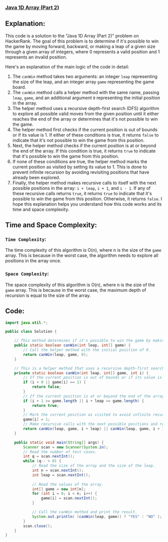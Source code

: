 ### [Java 1D Array (Part 2)](https://www.hackerrank.com/challenges/java-1d-array/problem?isFullScreen=true)

## Explanation:
This code is a solution to the "Java 1D Array (Part 2)" problem on HackerRank. The goal of this problem is to determine if it's possible to win the game by moving forward, backward, or making a leap of a given size through a given array of integers, where 0 represents a valid position and 1 represents an invalid position.

Here's an explanation of the main logic of the code in detail:

1. The `canWin` method takes two arguments: an integer `leap` representing the size of the leap, and an integer array `game` representing the game board.
2. The `canWin` method calls a helper method with the same name, passing `leap`, `game`, and an additional argument `0` representing the initial position in the array.
3. The helper method uses a recursive depth-first search (DFS) algorithm to explore all possible valid moves from the given position until it either reaches the end of the array or determines that it's not possible to win the game.
4. The helper method first checks if the current position is out of bounds or if its value is 1. If either of these conditions is true, it returns `false` to indicate that it's not possible to win the game from this position.
5. Next, the helper method checks if the current position is at or beyond the end of the array. If this condition is true, it returns `true` to indicate that it's possible to win the game from this position.
6. If none of these conditions are true, the helper method marks the current position as visited by setting its value to 1. This is done to prevent infinite recursion by avoiding revisiting positions that have already been explored.
7. Finally, the helper method makes recursive calls to itself with the next possible positions in the array: `i + leap`, `i + 1`, and `i - 1`. If any of these recursive calls returns `true`, it returns `true` to indicate that it's possible to win the game from this position. Otherwise, it returns `false`.
I hope this explanation helps you understand how this code works and its time and space complexity.

## Time and Space Complexity:
### `Time Complexity`:
The time complexity of this algorithm is O(n), where n is the size of the `game` array. This is because in the worst case, the algorithm needs to explore all positions in the array once.

### `Space Complexity`:
The space complexity of this algorithm is O(n), where n is the size of the `game` array. This is because in the worst case, the maximum depth of recursion is equal to the size of the array.

## Code:
```java
import java.util.*;

public class Solution {

    // This method determines if it's possible to win the game by making valid moves through the given array of integers.
    public static boolean canWin(int leap, int[] game) {
        // Call the helper method with the initial position of 0.
        return canWin(leap, game, 0);
    }

    // This is a helper method that uses a recursive depth-first search (DFS) algorithm to determine if it's possible to win the game from the given position.
    private static boolean canWin(int leap, int[] game, int i) {
        // If the current position is out of bounds or if its value is 1, return false.
        if (i < 0 || game[i] == 1) {
            return false;
        }
        // If the current position is at or beyond the end of the array, return true.
        if (i + 1 >= game.length || i + leap >= game.length) {
            return true;
        }
        // Mark the current position as visited to avoid infinite recursion.
        game[i] = 1;
        // Make recursive calls with the next possible positions and return true if any of them returns true.
        return canWin(leap, game, i + leap) || canWin(leap, game, i + 1) || canWin(leap, game, i - 1);
    }

    public static void main(String[] args) {
        Scanner scan = new Scanner(System.in);
        // Read the number of test cases.
        int q = scan.nextInt();
        while (q-- > 0) {
            // Read the size of the array and the size of the leap.
            int n = scan.nextInt();
            int leap = scan.nextInt();
            
            // Read the values of the array.
            int[] game = new int[n];
            for (int i = 0; i < n; i++) {
                game[i] = scan.nextInt();
            }

            // Call the canWin method and print the result.
            System.out.println( (canWin(leap, game)) ? "YES" : "NO" );
        }
        scan.close();
    }
}

```
